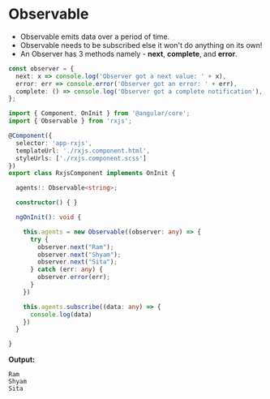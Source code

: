 <h1>Observable</h1>

- Observable emits data over a period of time.
- Observable needs to be subscribed else it won't do anything on its own!
- An Observer has 3 methods namely - **next**, **complete**, and **error**.

```ts
const observer = {
  next: x => console.log('Observer got a next value: ' + x),
  error: err => console.error('Observer got an error: ' + err),
  complete: () => console.log('Observer got a complete notification'),
};
```

```ts
import { Component, OnInit } from '@angular/core';
import { Observable } from 'rxjs';

@Component({
  selector: 'app-rxjs',
  templateUrl: './rxjs.component.html',
  styleUrls: ['./rxjs.component.scss']
})
export class RxjsComponent implements OnInit {

  agents!: Observable<string>;

  constructor() { }

  ngOnInit(): void {

    this.agents = new Observable((observer: any) => {
      try {
        observer.next("Ram");
        observer.next("Shyam");
        observer.next("Sita");
      } catch (err: any) {
        observer.error(err);
      }
    })

    this.agents.subscribe((data: any) => {
      console.log(data)
    })
  }

}
```
**Output:**
```
Ram
Shyam
Sita
```